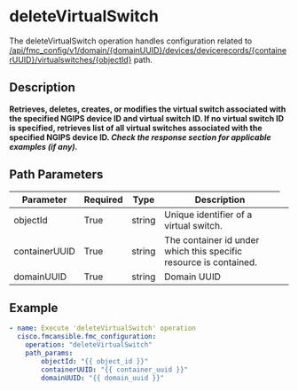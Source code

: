 # deleteVirtualSwitch

The deleteVirtualSwitch operation handles configuration related to [/api/fmc_config/v1/domain/{domainUUID}/devices/devicerecords/{containerUUID}/virtualswitches/{objectId}](/paths//api/fmc_config/v1/domain/{domain_uuid}/devices/devicerecords/{container_uuid}/virtualswitches/{object_id}.md) path.&nbsp;
## Description
**Retrieves, deletes, creates, or modifies the virtual switch associated with the specified NGIPS device ID and virtual switch ID. If no virtual switch ID is specified, retrieves list of all virtual switches associated with the specified NGIPS device ID. _Check the response section for applicable examples (if any)._**

## Path Parameters
| Parameter | Required | Type | Description |
| --------- | -------- | ---- | ----------- |
| objectId | True | string <td colspan=3> Unique identifier of a virtual switch. |
| containerUUID | True | string <td colspan=3> The container id under which this specific resource is contained. |
| domainUUID | True | string <td colspan=3> Domain UUID |

## Example
```yaml
- name: Execute 'deleteVirtualSwitch' operation
  cisco.fmcansible.fmc_configuration:
    operation: "deleteVirtualSwitch"
    path_params:
        objectId: "{{ object_id }}"
        containerUUID: "{{ container_uuid }}"
        domainUUID: "{{ domain_uuid }}"

```